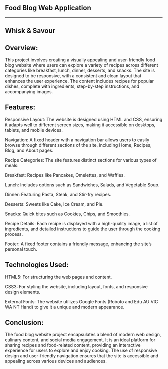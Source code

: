 Food Blog Web Application
--------------------------------

-----------------
Whisk & Savour
-----------------

Overview:
-----------
This project involves creating a visually appealing and user-friendly food blog website where users can explore a variety of recipes across different categories like breakfast, lunch, dinner, desserts, and snacks. The site is designed to be responsive, with a consistent and clean layout that enhances the user experience. The content includes recipes for popular dishes, complete with ingredients, step-by-step instructions, and accompanying images.

Features:
-----------
Responsive Layout: The website is designed using HTML and CSS, ensuring it adapts well to different screen sizes, making it accessible on desktops, tablets, and mobile devices.

Navigation: A fixed header with a navigation bar allows users to easily browse through different sections of the site, including Home, Recipes, Blog, and About pages.

Recipe Categories: The site features distinct sections for various types of meals:

Breakfast: Recipes like Pancakes, Omelettes, and Waffles.

Lunch: Includes options such as Sandwiches, Salads, and Vegetable Soup.

Dinner: Featuring Pasta, Steak, and Stir-fry recipes.

Desserts: Sweets like Cake, Ice Cream, and Pie.

Snacks: Quick bites such as Cookies, Chips, and Smoothies.

Recipe Details: Each recipe is displayed with a high-quality image, a list of ingredients, and detailed instructions to guide the user through the cooking process.

Footer: A fixed footer contains a friendly message, enhancing the site’s personal touch.

Technologies Used:
-------------------
HTML5: For structuring the web pages and content.

CSS3: For styling the website, including layout, fonts, and responsive design elements.

External Fonts: The website utilizes Google Fonts (Roboto and Edu AU VIC WA NT Hand) to give it a unique and modern appearance.

Conclusion:
-------------
The food blog website project encapsulates a blend of modern web design, culinary content, and social media engagement. It is an ideal platform for sharing recipes and food-related content, providing an interactive experience for users to explore and enjoy cooking. The use of responsive design and user-friendly navigation ensures that the site is accessible and appealing across various devices and audiences.
